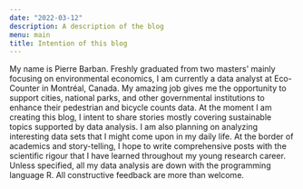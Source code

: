 ```yaml
---
date: "2022-03-12"
description: A description of the blog
menu: main
title: Intention of this blog
---
```


My name is Pierre Barban. Freshly graduated from two masters' mainly focusing on environmental economics, I am currently a data analyst at Eco-Counter in Montréal, Canada. My amazing job gives me the opportunity to support cities, national parks, and other governmental institutions to enhance their pedestrian and bicycle counts data.
At the moment I am creating this blog, I intent to share stories mostly covering sustainable topics supported by data analysis. I am also planning on analyzing interesting data sets that I might come upon in my daily life. At the border of academics and story-telling, I hope to write comprehensive posts with the scientific rigour that I have learned throughout my young research career. Unless specified, all my data analysis are down with the programming language R. All constructive feedback are more than welcome. 